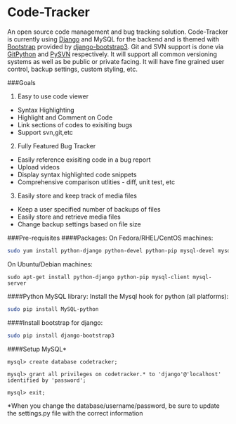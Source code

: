 Code-Tracker
============
An open source code management and bug tracking solution. 
Code-Tracker is currently using [Django](https://www.djangoproject.com/) and MySQL for the backend and is themed with [Bootstrap](http://getbootstrap.com/) provided by [django-bootstrap3](https://github.com/dyve/django-bootstrap3). Git and SVN support is done via [GitPython](https://github.com/gitpython-developers/GitPython) and [PySVN](http://pysvn.tigris.org/docs/pysvn_prog_guide.html) respectively. It will support all common versioning systems as well as be public or private facing. It will have fine grained user control, backup settings, custom styling, etc.

###Goals
1. Easy to use code viewer
  * Syntax Highlighting
  * Highlight and Comment on Code
  * Link sections of codes to exisiting bugs
  * Support svn,git,etc
2. Fully Featured Bug Tracker
  * Easily reference exisiting code in a bug report
  * Upload videos 
  * Display syntax highlighted code snippets
  * Comprehensive comparison utlities - diff, unit test, etc
3. Easily store and keep track of media files
  * Keep a user specified number of backups of files
  * Easily store and retrieve media files
  * Change backup settings based on file size

###Pre-requisites 
####Packages:
On Fedora/RHEL/CentOS machines:
```bash
sudo yum install python-django python-devel python-pip mysql-devel mysql-server
```
On Ubuntu/Debian machines:
```
sudo apt-get install python-django python-pip mysql-client mysql-server
```
####Python MySQL library:
Install the Mysql hook for python (all platforms):
```bash
sudo pip install MySQL-python
```
####Install bootstrap for django:
```bash
sudo pip install django-bootstrap3
```

####Setup MySQL*
```mysql
mysql> create database codetracker;

mysql> grant all privileges on codetracker.* to 'django'@'localhost' identified by 'password';

mysql> exit;
```
*When you change the database/username/password, be sure to update the settings.py file with the correct information

